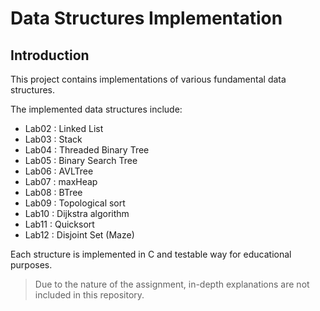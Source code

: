 # Data Structures Implementation

## Introduction

This project contains implementations of various fundamental data structures.  

The implemented data structures include:

- Lab02 : Linked List
- Lab03 : Stack
- Lab04 : Threaded Binary Tree
- Lab05 : Binary Search Tree
- Lab06 : AVLTree
- Lab07 : maxHeap
- Lab08 : BTree
- Lab09 : Topological sort
- Lab10 : Dijkstra algorithm
- Lab11 : Quicksort
- Lab12 : Disjoint Set (Maze)

Each structure is implemented in C and testable way for educational purposes.

> Due to the nature of the assignment, in-depth explanations are not included in this repository.
